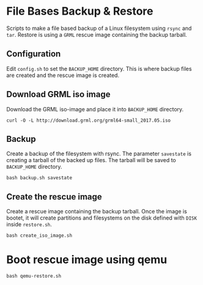 # File Bases Backup & Restore

Scripts to make a file based backup of a Linux filesystem using `rsync` and
`tar`. Restore is using a `GRML` rescue image containing the backup tarball.

## Configuration

Edit `config.sh` to set the `BACKUP_HOME` directory. This is where backup
files are created and the rescue image is created.

## Download GRML iso image

Download the GRML iso-image and place it into `BACKUP_HOME` directory.

```shell
curl -O -L http://download.grml.org/grml64-small_2017.05.iso
```

## Backup

Create a backup of the filesystem with rsync. The parameter `savestate` is
creating a tarball of the backed up files. The tarball will be saved to
`BACKUP_HOME` directory.

```shell
bash backup.sh savestate
```

## Create the rescue image

Create a rescue image containing the backup tarball. Once the image is bootet,
it will create partitions and filesystems on the disk defined with `DISK`
inside `restore.sh`.

```shell
bash create_iso_image.sh
```

# Boot rescue image using qemu

```shell
bash qemu-restore.sh
```
